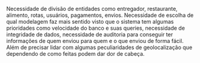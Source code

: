 Necessidade de divisão de entidades como entregador, restaurante, alimento, rotas, usuários, pagamentos, envios.
Necessidade de escolha de qual modelagem faz mais sentido visto que o sistema tem algumas prioridades como velocidade do banco e suas queries, necessidade de integridade de dados, necessidade de auditoria para conseguir ter informações de quem enviou para quem e o que enviou de forma fácil. Além de precisar lidar com algumas peculiaridades de geolocalização que dependendo de como feitas podem dar dor de cabeça.
